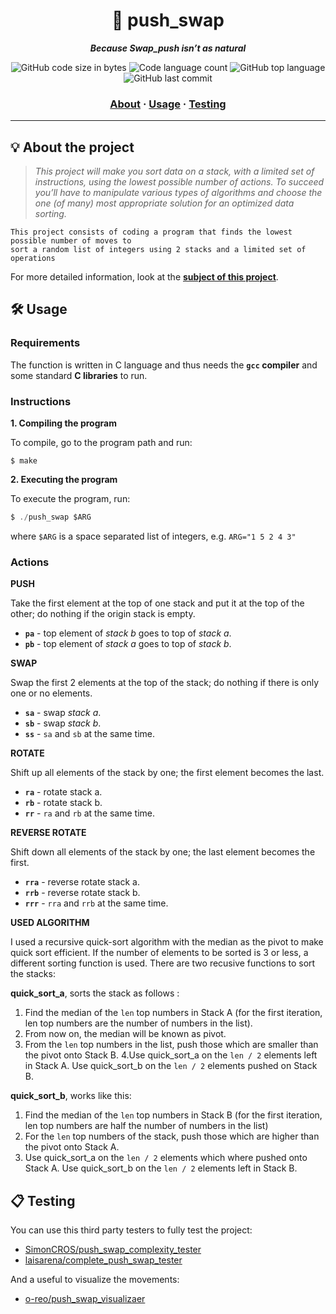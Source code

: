 <h1 align="center">
	🔄 push_swap
</h1>

<p align="center">
	<b><i>Because Swap_push isn’t as natural</i></b><br>
</p>

<p align="center">
	<img alt="GitHub code size in bytes" src="https://img.shields.io/github/languages/code-size/ft-Laidjardim/push_swap?color=lightblue" />
	<img alt="Code language count" src="https://img.shields.io/github/languages/count/ft-Laidjardim/push_swap?color=yellow" />
	<img alt="GitHub top language" src="https://img.shields.io/github/languages/top/ft-Laidjardim/push_swap?color=blue" />
	<img alt="GitHub last commit" src="https://img.shields.io/github/last-commit/ft-Laidjardim/push_swap?color=green" />
</p>

<h3 align="center">
	<a href="#%EF%B8%8F-about">About</a>
	<span> · </span>
	<a href="#%EF%B8%8F-usage">Usage</a>
	<span> · </span>
	<a href="#-testing">Testing</a>
</h3>

---

## 💡 About the project

> _This project will make you sort data on a stack, with a limited set of instructions, using
the lowest possible number of actions. To succeed you’ll have to manipulate various
types of algorithms and choose the one (of many) most appropriate solution for an
optimized data sorting._

	This project consists of coding a program that finds the lowest possible number of moves to
	sort a random list of integers using 2 stacks and a limited set of operations  

For more detailed information, look at the [**subject of this project**](https://github.com/Surfi89/42cursus/tree/main/Subject%20PDFs).


## 🛠️ Usage

### Requirements

The function is written in C language and thus needs the **`gcc` compiler** and some standard **C libraries** to run.

### Instructions

**1. Compiling the program**

To compile, go to the program path and run:

```shell
$ make
```

**2. Executing the program**

To execute the program, run:

```C
$ ./push_swap $ARG
```

where `$ARG` is a space separated list of integers, e.g. `ARG="1 5 2 4 3"`


### Actions

**PUSH**

Take the first element at the top of one stack and put it at the top of the other; do nothing if the origin stack is empty.

* **`pa`** - top element of _stack b_ goes to top of _stack a_.
* **`pb`** - top element of _stack a_ goes to top of _stack b_.

**SWAP**

Swap the first 2 elements at the top of the stack; do nothing if there is only one or no elements.

* **`sa`** - swap  _stack a_.
* **`sb`** - swap  _stack b_.
* **`ss`** - `sa` and `sb` at the same time.

**ROTATE**

Shift up all elements of the stack by one; the first element becomes the last.

* **`ra`** - rotate stack a.
* **`rb`** - rotate stack b.
* **`rr`** - `ra` and `rb` at the same time.

**REVERSE ROTATE**

Shift down all elements of the stack by one; the last element becomes the first.

* **`rra`** - reverse rotate stack a.
* **`rrb`** - reverse rotate stack b.
* **`rrr`** - `rra` and `rrb` at the same time.


**USED ALGORITHM**

I used a recursive quick-sort algorithm with the median as the pivot to make quick sort efficient.
If the number of elements to be sorted is 3 or less, a different sorting function is used.
There are two recusive functions to sort the stacks:

**quick_sort_a**, sorts the stack as follows :
1. Find the median of the `len` top numbers in Stack A (for the first iteration, len top numbers are the number of numbers in the list).
2. From now on, the median will be known as pivot.
3. From the `len` top numbers in the list, push those which are smaller than the pivot onto Stack B.
4.Use quick_sort_a on the `len / 2` elements left in Stack A.
  Use quick_sort_b on the `len / 2` elements pushed on Stack B.

**quick_sort_b**, works like this:
1. Find the median of the `len` top numbers in Stack B (for the first iteration, len top numbers are half the number of numbers in the list)
2. For the `len` top numbers of the stack, push those which are higher than the pivot onto Stack A.
3. Use quick_sort_a on the `len / 2` elements which where pushed onto Stack A.
   Use quick_sort_b on the `len / 2` elements left in Stack B.
   
 ## 📋 Testing

You can use this third party testers to fully test the project:

* [SimonCROS/push_swap_complexity_tester](https://github.com/SimonCROS/push_swap_tester)
* [laisarena/complete_push_swap_tester](https://github.com/laisarena/push_swap_tester)

And a useful to visualize the movements:

* [o-reo/push_swap_visualizaer](https://github.com/o-reo/push_swap_visualizer)
